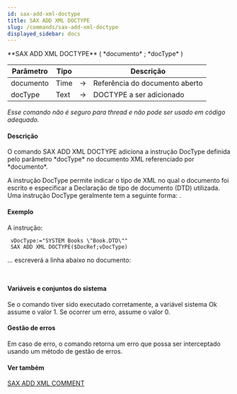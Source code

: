 ```yaml
---
id: sax-add-xml-doctype
title: SAX ADD XML DOCTYPE
slug: /commands/sax-add-xml-doctype
displayed_sidebar: docs
---
```


<!--REF #_command_.SAX ADD XML DOCTYPE.Syntax-->**SAX ADD XML DOCTYPE** ( *documento* ; *docType* )<!-- END REF-->
<!--REF #_command_.SAX ADD XML DOCTYPE.Params-->
| Parâmetro | Tipo |  | Descrição |
| --- | --- | --- | --- |
| documento | Time | &#8594;  | Referência do documento aberto |
| docType | Text | &#8594;  | DOCTYPE a ser adicionado |

<!-- END REF-->

*Esse comando não é seguro para thread e não pode ser usado em código adequado.*


#### Descrição 

<!--REF #_command_.SAX ADD XML DOCTYPE.Summary-->O comando SAX ADD XML DOCTYPE adiciona a instrução DocType definida pelo parâmetro *docType* no documento XML referenciado por *documento*.<!-- END REF-->  

A instrução DocType permite indicar o tipo de XML no qual o documento foi escrito e especificar a Declaração de tipo de documento (DTD) utilizada. Uma instrução DocType geralmente tem a seguinte forma: <!DOCTYPE XML\_type "DTD\_address">.

#### Exemplo 

A instrução: 

```4d
 vDocType:="SYSTEM Books \"Book.DTD\""
 SAX ADD XML DOCTYPE($DocRef;vDocType)
```

... escreverá a linha abaixo no documento:  

```4d
 
```

#### Variáveis e conjuntos do sistema 

 Se o comando tiver sido executado corretamente, a variável sistema Ok assume o valor 1\. Se ocorrer um erro, assume o valor 0.

#### Gestão de erros 

Em caso de erro, o comando retorna um erro que possa ser interceptado usando um método de gestão de erros.

#### Ver também 

[SAX ADD XML COMMENT](sax-add-xml-comment.md)  